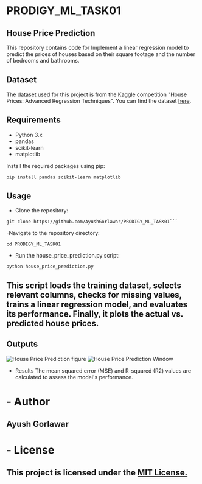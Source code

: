 # PRODIGY_ML_TASK01
## House Price Prediction

This repository contains code for Implement a linear regression model to predict the prices of houses based on their square footage and the number of bedrooms and bathrooms.

## Dataset
The dataset used for this project is from the Kaggle competition "House Prices: Advanced Regression Techniques". You can find the dataset [here](<https://www.kaggle.com/c/house-prices-advanced-regression-techniques/data>).

## Requirements
- Python 3.x
- pandas
- scikit-learn
- matplotlib

Install the required packages using pip:

```bash
pip install pandas scikit-learn matplotlib
```
## Usage
- Clone the repository:
```
git clone https://github.com/AyushGorlawar/PRODIGY_ML_TASK01```
```
-Navigate to the repository directory:
```
cd PRODIGY_ML_TASK01
```

- Run the house_price_prediction.py script:
```
python house_price_prediction.py
```
## This script loads the training dataset, selects relevant columns, checks for missing values, trains a linear regression model, and evaluates its performance. Finally, it plots the actual vs. predicted house prices.
## Outputs 
![House Price Prediction figure ](https://media.discordapp.net/attachments/1165689177665450097/1248596323297656882/Figure_1.png?ex=667d49f1&is=667bf871&hm=133028e9899416aa0a399fa3dc899ceaec3dc7d4fcbd2eddd3f4e9e6adef4af9&=&format=webp&quality=lossless&width=800&height=600)
![House Price Prediction Window](https://media.discordapp.net/attachments/1165689177665450097/1248597104280993843/image.png?ex=667d4aab&is=667bf92b&hm=3505f0e9dbe52cabf2eb81af70914af45f19c8139fdc14ce46c2702d8fc55bbe&=&format=webp&quality=lossless&width=511&height=437)
- Results
The mean squared error (MSE) and R-squared (R2) values are calculated to assess the model's performance.

# - Author
## Ayush Gorlawar

# - License
 
## This project is licensed under the [MIT License.](<https://github.com/AyushGorlawar/PRODIGY_ML_TASK01/blob/main/LICENSE>)
